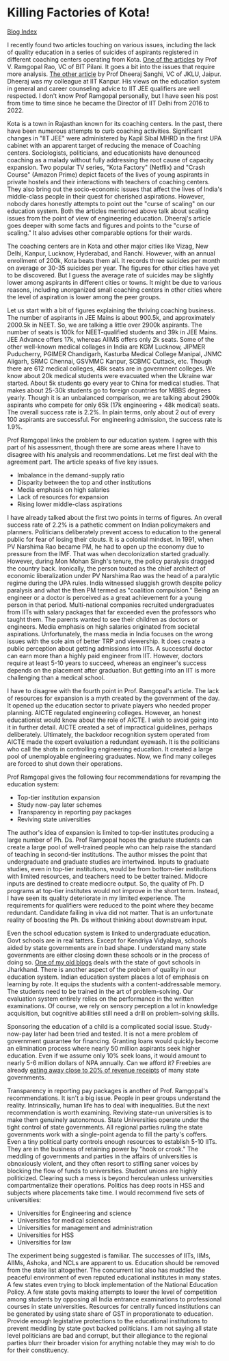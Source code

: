 
# Killing Factories of Kota!

[Blog Index](../index.md)

I recently found two articles touching on various issues, including the lack of quality education in a series of suicides
of aspirants registered in different coaching centers operating from Kota. [One of the articles](https://timesofindia.indiatimes.com/blogs/voices/what-the-kota-factory-suicides-say-about-our-education-system/) 
by Prof V. Ramgopal Rao, VC of BIT Pilani. It goes a bit into the issues that require more analysis. 
[The other article](https://dsanghi.blogspot.com/2023/09/suicides-in-kota-students-need-career.html?m=1) by Prof Dheeraj Sanghi, 
VC of JKLU, Jaipur. Dheeraj was my colleague at IIT Kanpur. His views on the education system in general and career 
counseling advice to IIT JEE qualifiers are well respected. I don't know Prof Ramgopal personally, but I have seen his post 
from time to time since he became the Director of IIT Delhi from 2016 to 2022. 

Kota is a town in Rajasthan known for its coaching centers. In the past, there have been numerous attempts to curb coaching 
activities. Significant changes in "IIT JEE" were administered by Kapil Sibal MHRD in the first UPA cabinet with an apparent
target of reducing the menace of Coaching centers. Sociologists, politicians, and educationists have denounced coaching as a
malady without fully addressing the root cause of capacity expansion. Two popular TV series, "Kota Factory" (Netflix) and 
"Crash Course" (Amazon Prime) depict facets of the lives of young aspirants in private hostels and their interactions with 
teachers of coaching centers. They also bring out the socio-economic issues that affect the lives of India's middle-class people 
in their quest for cherished aspirations. However, nobody dares honestly attempts to point out the "curse of scaling" on our
education system. Both the articles mentioned above talk about scaling issues from the point of view of engineering 
education. Dheeraj's article goes deeper with some facts and figures and points to the "curse of scaling." It also advises
other comparable options for their wards.

The coaching centers are in Kota and other major cities like Vizag, New Delhi, Kanpur, Lucknow, Hyderabad,
and Ranchi. However, with an annual enrollment of 200k, Kota beats them all. It records three suicides per month on average or 30-35 suicides per year. The figures for other cities have yet to be discovered. But I guess the average rate of suicides 
may be slightly lower among aspirants in different cities or towns. It might be due to various reasons, including unorganized 
small coaching centers in other cities where the level of aspiration is lower among the peer groups. 

Let us start with a bit of figures explaining the thriving coaching business. The number of aspirants in JEE Mains is
about 900.5k, and approximately 2000.5k in NEET. So, we are talking a little over 2900k aspirants. The number of seats is 100k
for NEET-qualified students and 39k in JEE Mains. JEE Advance offers 17k, whereas AIIMS offers only 2k seats. Some of the
other well-known medical collages in India are KGM Lucknow, JIPMER Puducherry, PGIMER Chandigarh, Kasturba Medical College 
Manipal, JNMC Aligarh, SRMC Chennai, GSVMMC Kanpur, SCBMC Cuttack, etc. Though there are 612 medical colleges, 
48k seats are in government colleges. We know about 20k medical students were evacuated when the Ukraine war started. About 5k 
students go every year to China for medical studies. That makes about 25-30k students go to foreign countries for MBBS 
degrees yearly. Though it is an unbalanced comparison, we are talking about 2900k aspirants who compete for only 
65k (17k engineering + 48k medical) seats. The overall success rate is 2.2%. In plain terms, only about 2 out of every 100 
aspirants are successful. For engineering admission, the success rate is 1.9%.

Prof Ramgopal links the problem to our education system. I agree with this part of his assessment, though there are some areas 
where I have to disagree with his analysis and recommendations. Let me first deal with the agreement part. 
The article speaks of five key issues. 

- Imbalance in the demand-supply ratio
- Disparity between the top and other institutions
- Media emphasis on high salaries
- Lack of resources for expansion
- Rising lower middle-class aspirations

I have already talked about the first two points in terms of figures. An overall success rate of 2.2% is a pathetic comment
on Indian policymakers and planners. Politicians deliberately prevent access to education to the general
public for fear of losing their clouts. It is a colonial mindset. In 1991, when PV Narshima Rao became PM, he
had to open up the economy due to pressure from the IMF. That was when decolonization started gradually. However, during 
Mon Mohan Singh's tenure, the policy paralysis dragged the country back. Ironically, the person touted as the 
chief architect of economic liberalization under PV Narshima Rao was the head of a paralytic regime during the UPA rules.
India witnessed sluggish growth despite policy paralysis and what the then PM termed as "coalition compulsion." Being an 
engineer or a doctor is perceived as a great achievement for a young person in that period. Multi-national companies 
recruited undergraduates from IITs with salary packages that far exceeded even the professors who taught them. The parents
wanted to see their children as doctors or engineers. Media emphasis on high salaries originated from societal aspirations.
Unfortunately, the mass media in India focuses on the wrong issues with the sole aim of better TRP and viewership. It does 
create a public perception about getting admissions into IITs. A successful doctor can earn more than a highly paid engineer
from IIT. However, doctors require at least 5-10 years to succeed, whereas an engineer's success
depends on the placement after graduation. But getting into an IIT is more challenging than a medical school. 

I have to disagree with the fourth point in Prof. Ramgopal's article. The lack of resources for expansion is a myth created 
by the government of the day. It opened up the education sector to private players who needed proper planning. AICTE regulated
engineering colleges. However, an honest educationist would know about the role of AICTE. I wish to avoid going into it 
in further detail. AICTE created a set of impractical guidelines, perhaps deliberately. Ultimately, the backdoor recognition 
system operated from AICTE made the expert evaluation a redundant eyewash. It is the politicians who call the shots 
in controlling engineering education. It created a large pool of unemployable engineering graduates. Now, we find many colleges
are forced to shut down their operations. 

Prof Ramgopal gives the following four recommendations for revamping the education system:

- Top-tier institution expansion
- Study now-pay later schemes
- Transparency in reporting pay packages
- Reviving state universities

The author's idea of expansion is limited to top-tier institutes producing a large number of Ph. Ds. Prof Ramgopal hopes
the graduate students can create a large pool of well-trained people who can help raise the standard of teaching in
second-tier institutions. The author misses the point that undergraduate and graduate studies are intertwined. Inputs to 
graduate studies, even in top-tier institutions, would be from bottom-tier institutions with limited resources, and teachers
need to be better trained. Midocre inputs are destined to create mediocre output. So, the quality of Ph. D
programs at top-tier institutes would not improve in the short term. Instead, I have seen its quality deteriorate in my
limited experience. The requirements for qualifiers were reduced to the point where they became redundant. Candidate
failing in viva did not matter. That is an unfortunate reality of boosting the Ph. Ds without thinking about downstream
input.

Even the school education system is linked to undergraduate education. Govt schools are in real
tatters. Except for Kendriya Vidyalaya, schools aided by state governments are in bad shape. I understand
many state governments are either closing down these schools or in the process of doing so.
[One of my old blogs](./stateOfSchoolEducation.md) deals with the state of govt schools in Jharkhand. There is another 
aspect of the problem of quality in our education system. Indian education system places a lot of emphasis on learning by rote.
It equips the students with a content-addressable memory. The students need to be trained in the art of problem-solving. Our 
evaluation system entirely relies on the performance in the written examinations. Of course, we
rely on sensory perception a lot in knowledge acquisition, but cognitive abilities still need a drill on problem-solving skills.

Sponsoring the education of a child is a complicated social issue. Study-now-pay later had been tried and tested. It is not
a mere problem of government guarantee for financing. Granting loans would quickly become an elimination process
where nearly 50 million aspirants seek higher education. Even if we assume only 10% seek loans, it would amount to
nearly 5-6 million dollars of NPA annually. Can we afford it? Freebies are already [eating away close to 20%
of revenue receipts](./anonymousDonor.md) of many state governments.

Transparency in reporting pay packages is another of Prof. Ramgopal's recommendations. It isn't a big issue. People
in peer groups understand the reality. Intrinsically, human life has to deal with inequalities. But the next recommendation
is worth examining. Reviving state-run universities is to make them genuinely autonomous. State Universities 
operate under the tight control of state governments. All regional parties ruling the state governments work with a single-point 
agenda to fill the party's coffers. Even a tiny political party controls enough resources to establish 5-10 IITs. 
They are in the business of retaining power by "hook or crook." The meddling of governments and parties in the affairs
of universities is obnoxiously violent, and they often resort to stifling saner voices by blocking the flow of funds 
to universities. Student unions are highly politicized. Clearing such a mess is beyond herculean unless universities 
compartmentalize their operations. Politics has deep roots in HSS and subjects where placements take time. 
I would recommend five sets of universities:

- Universities for Engineering and science
- Universities for medical sciences
- Universities for management and administration
- Universities for HSS
- Universities for law

The experiment being suggested is familiar. The successes of IITs, IIMs, AIIMs, Ashoka, and NCLs are apparent to us. 
Education should be removed from the state list altogether. The concurrent list also has muddled the peaceful environment of 
even reputed educational institutes in many states. A few states even trying to block implementation of the National
Education Policy. A few state govts making attempts to lower the level of competition among students by opposing all 
India entrance examinations to professional courses in state universities. Resources for centrally funced institutions
can be generated by using state share of GST in proporationate to education. Provide enough legistative protections to 
the educational institutions to prevent meddling by state govt backed politicians. I am not saying all state level
politicians are bad and corrupt, but their allegiance to the regional parties blurr their broader vision for anything notable
they may wish to do for their constituency.
